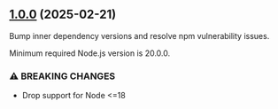 ## [1.0.0](https://github.com/exadel-inc/esl/compare/v0.6.0...v1.0.0) (2025-02-21)

Bump inner dependency versions and resolve npm vulnerability issues.

Minimum required Node.js version is 20.0.0.

### ⚠ BREAKING CHANGES
* Drop support for Node <=18
